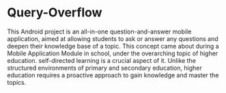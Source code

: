 # Query-Overflow

This Android project is an all-in-one question-and-answer mobile application, aimed at allowing students to ask or answer any questions and deepen their knowledge base of a topic. This concept came about during a Mobile Application Module in school, under the overarching topic of higher education. self-directed learning is a crucial aspect of it. Unlike the structured environments of primary and secondary education, higher education requires a proactive approach to gain knowledge and master the topics.
